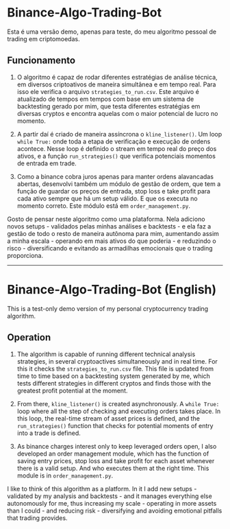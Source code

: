 # Binance-Algo-Trading-Bot

Esta é uma versão demo, apenas para teste, do meu algoritmo pessoal de trading em criptomoedas.

## Funcionamento

1. O algoritmo é capaz de rodar diferentes estratégias de análise técnica, em diversos criptoativos de maneira simultânea e em tempo real. Para isso ele verifica o arquivo `strategies_to_run.csv`. Este arquivo é atualizado de tempos em tempos com base em um sistema de backtesting gerado por mim, que testa diferentes estratégias em diversas cryptos e encontra aquelas com o maior potencial de lucro no momento.

2. A partir daí é criado de maneira assíncrona o `kline_listener()`. Um loop `while True:` onde toda a etapa de verificação e execução de ordens acontece. Nesse loop é definido o stream em tempo real do preço dos ativos, e a função `run_strategies()` que verifica potenciais momentos de entrada em trade.

3. Como a binance cobra juros apenas para manter ordens alavancadas abertas, desenvolvi também um módulo de gestão de ordem, que tem a função de guardar os preços de entrada, stop loss e take profit para cada ativo sempre que há um setup válido. E que os executa no momento correto. Este módulo está em `order_management.py`.

Gosto de pensar neste algoritmo como uma plataforma. Nela adiciono novos setups - validados pelas minhas análises e backtests - e ela faz a gestão de todo o resto de maneira autônoma para mim, aumentando assim a minha escala - operando em mais ativos do que poderia - e reduzindo o risco - diversificando e evitando as armadilhas emocionais que o trading proporciona.


---------------------

# Binance-Algo-Trading-Bot (English)

This is a test-only demo version of my personal cryptocurrency trading algorithm.

## Operation

1. The algorithm is capable of running different technical analysis strategies, in several cryptoactives simultaneously and in real time. For this it checks the `strategies_to_run.csv` file. This file is updated from time to time based on a backtesting system generated by me, which tests different strategies in different cryptos and finds those with the greatest profit potential at the moment.

2. From there, `kline_listener()` is created asynchronously. A `while True:` loop where all the step of checking and executing orders takes place. In this loop, the real-time stream of asset prices is defined, and the `run_strategies()` function that checks for potential moments of entry into a trade is defined.

3. As binance charges interest only to keep leveraged orders open, I also developed an order management module, which has the function of saving entry prices, stop loss and take profit for each asset whenever there is a valid setup. And who executes them at the right time. This module is in `order_management.py`.

I like to think of this algorithm as a platform. In it I add new setups - validated by my analysis and backtests - and it manages everything else autonomously for me, thus increasing my scale - operating in more assets than I could - and reducing risk - diversifying and avoiding emotional pitfalls that trading provides. 
